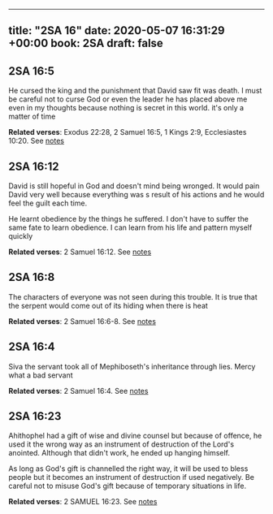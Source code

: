 
---
title: "2SA 16"
date: 2020-05-07 16:31:29 +00:00
book: 2SA
draft: false
---

## 2SA 16:5

He cursed the king and the punishment that David saw fit was death. I must be careful not to curse God or even the leader he has placed above me even in my thoughts because nothing is secret in this world. it's only a matter of time

**Related verses**: Exodus 22:28, 2 Samuel 16:5, 1 Kings 2:9, Ecclesiastes 10:20. See [notes](https://my.bible.com/notes/3424339591917461859)


## 2SA 16:12

David is still hopeful in God and doesn't mind being wronged. It would pain David very well because everything was s result of his actions and he would feel the guilt each time.

He learnt obedience by the things he suffered. I don't have to suffer the same fate to learn obedience. I can learn from his life and pattern myself quickly

**Related verses**: 2 Samuel 16:12. See [notes](https://my.bible.com/notes/3415424139858272466)


## 2SA 16:8

The characters of everyone was not seen during this trouble. It is true that the serpent would come out of its hiding when there is heat

**Related verses**: 2 Samuel 16:6-8. See [notes](https://my.bible.com/notes/3415422772322230471)


## 2SA 16:4

Siva the servant took all of Mephiboseth's inheritance through lies. Mercy what a bad servant

**Related verses**: 2 Samuel 16:4. See [notes](https://my.bible.com/notes/3415421255125033142)


## 2SA 16:23

Ahithophel had a gift of wise and divine counsel but because of offence, he used it the wrong way as an instrument of destruction of the Lord's anointed. Although that didn't work, he ended up hanging himself.

As long as God's gift is channelled the right way, it will be used to bless people but it becomes an instrument of destruction if used negatively. Be careful not to misuse God's gift because of temporary situations in life.

**Related verses**: 2 SAMUEL 16:23. See [notes](https://my.bible.com/notes/2645708844600910713)


